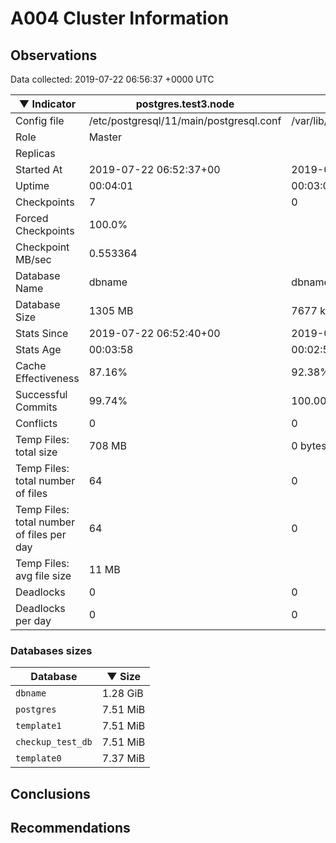 # A004 Cluster Information #

## Observations ##
Data collected: 2019-07-22 06:56:37 +0000 UTC  

|&#9660;&nbsp;Indicator | postgres.test3.node | postgres.test1.node | postgres.test2.node |
|--------|-------|-------- |-------- |
|Config file |/etc/postgresql/11/main/postgresql.conf|/var/lib/postgresql/11/data1/postgresql.conf|/var/lib/postgresql/11/data2/postgresql.conf|
|Role |Master|<no value>|<no value>|
|Replicas ||<no value>|<no value>|
|Started At |2019-07-22&nbsp;06:52:37+00|2019-07-22 06:52:44+00|2019-07-22 06:52:48+00|
|Uptime |00:04:01|00:03:06|00:03:22|
|Checkpoints |7|0|0|
|Forced Checkpoints |100.0%|<no value>|<no value>|
|Checkpoint MB/sec |0.553364|<no value>|<no value>|
|Database Name |dbname|dbname|dbname|
|Database Size |1305&nbsp;MB|7677 kB|7725 kB|
|Stats Since |2019-07-22&nbsp;06:52:40+00|2019-07-22 06:52:56+00|2019-07-22 06:52:56+00|
|Stats Age |00:03:58|00:02:55|00:03:14|
|Cache Effectiveness |87.16%|92.38%|92.38%|
|Successful Commits |99.74%|100.00%|100.00%|
|Conflicts |0|0|0|
|Temp Files: total size |708&nbsp;MB|0 bytes|0 bytes|
|Temp Files: total number of files |64|0|0|
|Temp Files: total number of files per day |64|0|0|
|Temp Files: avg file size |11&nbsp;MB|<no value>|<no value>|
|Deadlocks |0|0|0|
|Deadlocks per day |0|0|0|


### Databases sizes ###

| Database | &#9660;&nbsp;Size |
|----------|--------|
| `dbname` | 1.28&nbsp;GiB |
| `postgres` | 7.51&nbsp;MiB |
| `template1` | 7.51&nbsp;MiB |
| `checkup_test_db` | 7.51&nbsp;MiB |
| `template0` | 7.37&nbsp;MiB |


## Conclusions ##


## Recommendations ##

